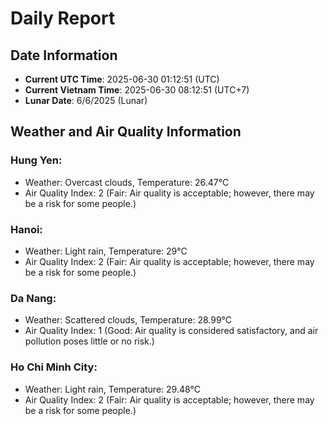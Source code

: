 # Daily Report
## Date Information
- **Current UTC Time**: 2025-06-30 01:12:51 (UTC)
- **Current Vietnam Time**: 2025-06-30 08:12:51 (UTC+7)
- **Lunar Date**: 6/6/2025 (Lunar)

## Weather and Air Quality Information

### Hung Yen:
- Weather: Overcast clouds, Temperature: 26.47°C
- Air Quality Index: 2 (Fair: Air quality is acceptable; however, there may be a risk for some people.)

### Hanoi:
- Weather: Light rain, Temperature: 29°C
- Air Quality Index: 2 (Fair: Air quality is acceptable; however, there may be a risk for some people.)

### Da Nang:
- Weather: Scattered clouds, Temperature: 28.99°C
- Air Quality Index: 1 (Good: Air quality is considered satisfactory, and air pollution poses little or no risk.)

### Ho Chi Minh City:
- Weather: Light rain, Temperature: 29.48°C
- Air Quality Index: 2 (Fair: Air quality is acceptable; however, there may be a risk for some people.)
